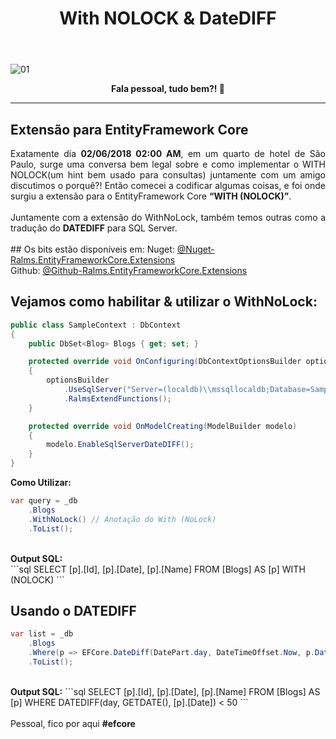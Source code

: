 ﻿---
title: "With NOLOCK & DateDIFF"
comments: true
excerpt_separator: "Ler mais"
categories:
  - Extensions
  - "Entity Framework Core"
toc: true
toc_label: "Começando"
---

![01]({{site.url}}{{site.baseurl}}/assets/images/efcoretopo.jpg)

<center><strong>Fala pessoal, tudo bem?! 💚</strong></center>
<hr>

## Extensão para EntityFramework Core
<div style="text-align: justify;">
Exatamente dia <strong>02/06/2018 02:00 AM</strong>, em um quarto de hotel de São Paulo, surge uma conversa bem legal sobre e como implementar o WITH NOLOCK(um hint bem usado para consultas)
juntamente com um amigo discutimos o porquê?! Então comecei a codificar algumas coisas, e foi onde surgiu a extensão para o EntityFramework Core <strong>“WITH (NOLOCK)”</strong>.
<br><br>
Juntamente com a extensão do WithNoLock, também temos outras como a tradução do <strong>DATEDIFF</strong> para SQL Server.
</div>
<br>
## Os bits estão disponíveis em:
Nuget: <a href="https://www.nuget.org/packages/Ralms.EntityFrameworkCore.Extensions/1.0.3">@Nuget-Ralms.EntityFrameworkCore.Extensions</a><br>
Github: <a href="https://github.com/ralmsdeveloper/Ralms.EntityFrameworkCore.Extensions">@Github-Ralms.EntityFrameworkCore.Extensions</a><br>

## Vejamos como habilitar & utilizar o WithNoLock:
```csharp
public class SampleContext : DbContext
{
    public DbSet<Blog> Blogs { get; set; }

    protected override void OnConfiguring(DbContextOptionsBuilder optionsBuilder)
    {
        optionsBuilder
            .UseSqlServer("Server=(localdb)\\mssqllocaldb;Database=SampleExtension;Integrated Security=True;")
            .RalmsExtendFunctions();
    }

    protected override void OnModelCreating(ModelBuilder modelo)
    {
        modelo.EnableSqlServerDateDIFF();
    }
}
```
<strong>Como Utilizar:</strong>
```csharp
var query = _db
    .Blogs
    .WithNoLock() // Anotação do With (NoLock)
    .ToList();  
```
<br>
<strong>Output SQL:</strong>
<br>
```sql
SELECT [p].[Id], [p].[Date], [p].[Name]
FROM [Blogs] AS [p] WITH (NOLOCK)  
``` 

## Usando o DATEDIFF
```csharp
var list = _db
    .Blogs
    .Where(p => EFCore.DateDiff(DatePart.day, DateTimeOffset.Now, p.Date) < 50) 
    .ToList();
```
<br>
<strong>Output SQL:</strong>
```sql
SELECT [p].[Id], [p].[Date], [p].[Name]
FROM [Blogs] AS [p]
WHERE DATEDIFF(day, GETDATE(), [p].[Date]) < 50
```   
<br><br>
Pessoal, fico por aqui <strong>#efcore</strong>
